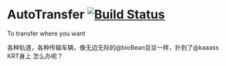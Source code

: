 # AutoTransfer [![Build Status](https://travis-ci.org/kaaass/AutoTransfer.svg?branch=master)](https://travis-ci.org/kaaass/AutoTransfer)
To transfer where you want

各种轨道，各种传输车辆，像无边无际的@bioBean豆豆一样，扑到了@kaaass KRT身上
怎么办呢？
